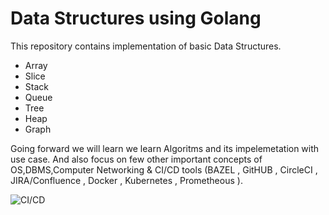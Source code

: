 # Data Structures using Golang 
This repository contains implementation of basic Data Structures.
  - Array
  - Slice
  - Stack
  - Queue
  - Tree
  - Heap
  - Graph


Going forward we will learn we learn Algoritms and its impelemetation with use case.
And also focus on few other important concepts of OS,DBMS,Computer Networking & CI/CD tools (BAZEL , GitHUB , CircleCI , JIRA/Confluence , Docker , Kubernetes , Prometheous ).

![CI/CD](https://www.google.com/url?sa=i&url=https%3A%2F%2Fwww.youtube.com%2Fwatch%3Fv%3D42UP1fxi2SY&psig=AOvVaw3F6F9AOtiEBIpeI_8Z6Yg8&ust=1695626596121000&source=images&cd=vfe&opi=89978449&ved=0CBAQjRxqFwoTCKivibnbwoEDFQAAAAAdAAAAABAE)
